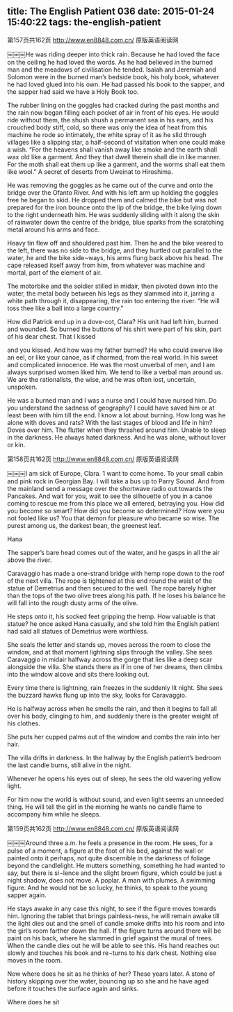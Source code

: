 title: The English Patient 036
date: 2015-01-24 15:40:22
tags: the-english-patient
---

第157页共162页 http://www.en8848.com.cn/ 原版英语阅读网

￼￼￼He was riding deeper into thick rain. Because he had loved the face on the ceiling he had loved the words. As he had believed in the burned man and the meadows of civilisation he tended. Isaiah and Jeremiah and Solomon were in the burned man’s bedside book, his holy book, whatever he had loved glued into his own. He had passed his book to the sapper, and the sapper had said we have a Holy Book too.

The rubber lining on the goggles had cracked during the past months and the rain now began filling each pocket of air in front of his eyes. He would ride without them, the shush shush a permanent sea in his ears, and his crouched body stiff, cold, so there was only the idea of heat from this machine he rode so intimately, the white spray of it as he slid through villages like a slipping star, a half-second of visitation when one could make a wish. “For the heavens shall vanish away like smoke and the earth shall wax old like a garment. And they that dwell therein shall die in like manner. For the moth shall eat them up like a garment, and the worms shall eat them like wool.” A secret of deserts from Uweinat to Hiroshima.

He was removing the goggles as he came out of the curve and onto the bridge over the Ofanto River. And with his left arm up holding the goggles free he began to skid. He dropped them and calmed the bike but was not prepared for the iron bounce onto the lip of the bridge, the bike lying down to the right underneath him. He was suddenly sliding with it along the skin of rainwater down the centre of the bridge, blue sparks from the scratching metal around his arms and face.

Heavy tin flew off and shouldered past him. Then he and the bike veered to the left, there was no side to the bridge, and they hurtled out parallel to the water, he and the bike side¬ways, his arms flung back above his head. The cape released itself away from him, from whatever was machine and mortal, part of the element of air.

The motorbike and the soldier stilled in midair, then pivoted down into the water, the metal body between his legs as they slammed into it, jarring a white path through it, disappearing, the rain too entering the river. “He will toss thee like a ball into a large country.”

How did Patrick end up in a dove-cot, Clara? His unit had left him, burned and wounded. So burned the buttons of his shirt were part of his skin, part of his dear chest. That I kissed

and you kissed. And how was my father burned? He who could swerve like an eel, or like your canoe, as if charmed, from the real world. In his sweet and complicated innocence. He was the most unverbal of men, and I am always surprised women liked him. We tend to like a verbal man around us. We are the rationalists, the wise, and he was often lost, uncertain, unspoken.

He was a burned man and I was a nurse and I could have nursed him. Do you understand the sadness of geography? I could have saved him or at least been with him till the end. I know a lot about burning. How long was he alone with doves and rats? With the last stages of blood and life in him? Doves over him. The flutter when they thrashed around him. Unable to sleep in the darkness. He always hated darkness. And he was alone, without lover or kin.

第158页共162页 http://www.en8848.com.cn/ 原版英语阅读网

￼￼￼I am sick of Europe, Clara. 1 want to come home. To your small cabin and pink rock in Georgian Bay. I will take a bus up to Parry Sound. And from the mainland send a message over the shortwave radio out towards the Pancakes. And wait for you, wait to see the silhouette of you in a canoe coming to rescue me from this place we all entered, betraying you. How did you become so smart? How did you become so determined? How were you not fooled like us? You that demon for pleasure who became so wise. The purest among us, the darkest bean, the greenest leaf.

Hana

The sapper’s bare head comes out of the water, and he gasps in all the air above the river.

Caravaggio has made a one-strand bridge with hemp rope down to the roof of the next villa. The rope is tightened at this end round the waist of the statue of Demetrius and then secured to the well. The rope barely higher than the tops of the two olive trees along his path. If he loses his balance he will fall into the rough dusty arms of the olive.

He steps onto it, his socked feet gripping the hemp. How valuable is that statue? he once asked Hana casually, and she told him the English patient had said all statues of Demetrius were worthless.

She seals the letter and stands up, moves across the room to close the window, and at that moment lightning slips through the valley. She sees Caravaggio in midair halfway across the gorge that lies like a deep scar alongside the villa. She stands there as if in one of her dreams, then climbs into the window alcove and sits there looking out.

Every time there is lightning, rain freezes in the suddenly lit night. She sees the buzzard hawks flung up into the sky, looks for Caravaggio.

He is halfway across when he smells the rain, and then it begins to fall all over his body, clinging to him, and suddenly there is the greater weight of his clothes.

She puts her cupped palms out of the window and combs the rain into her hair.

The villa drifts in darkness. In the hallway by the English patient’s bedroom the last candle burns, still alive in the night.

Whenever he opens his eyes out of sleep, he sees the old wavering yellow light.

For him now the world is without sound, and even light seems an unneeded thing. He will tell the girl in the morning he wants no candle flame to accompany him while he sleeps.

第159页共162页 http://www.en8848.com.cn/ 原版英语阅读网

￼￼￼Around three a.m. he feels a presence in the room. He sees, for a pulse of a moment, a figure at the foot of his bed, against the wall or painted onto it perhaps, not quite discernible in the darkness of foliage beyond the candlelight. He mutters something, something he had wanted to say, but there is si¬lence and the slight brown figure, which could be just a night shadow, does not move. A poplar. A man with plumes. A swimming figure. And he would not be so lucky, he thinks, to speak to the young sapper again.

He stays awake in any case this night, to see if the figure moves towards him. Ignoring the tablet that brings painless-ness, he will remain awake till the light dies out and the smell of candle smoke drifts into his room and into the girl’s room farther down the hall. If the figure turns around there will be paint on his back, where he slammed in grief against the mural of trees. When the candle dies out he will be able to see this. His hand reaches out slowly and touches his book and re¬turns to his dark chest. Nothing else moves in the room.

Now where does he sit as he thinks of her? These years later. A stone of history skipping over the water, bouncing up so she and he have aged before it touches the surface again and sinks.

Where does he sit
